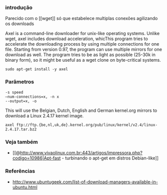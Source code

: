 ### introdução
Parecido com o [[wget]] só que estabelece multiplas conexões agilizando os downloads

Axel is a command-line downloader for unix-like
operating systems. Unlike wget, axel includes download
acceleration, whicThis program tries to accelerate the
downloading process by using multiple connections for
one file. Starting from version 0.97, the program can
use multiple mirrors for one download as well. The
program tries to be as light as possible (25-30k in
binary form), so it might be useful as a wget clone
on byte-critical systems.

    sudo apt-get install -y axel

### Parâmetros

    -s speed
    –num-connections=x, -n x
    --output=x, -o

This will use the Belgian, Dutch, English and German kernel.org mirrors to download a Linux 2.4.17 kernel image.

    axel ftp://ftp.{be,nl,uk,de}.kernel.org/pub/linux/kernel/v2.4/linux-2.4.17.tar.bz2

### Veja também
* [[@http://www.vivaolinux.com.br:443/artigos/impressora.php?codigo=10986|Apt-fast - turbinando o apt-get em distros Debian-like]]
### Referências
* http://www.ubuntugeek.com/list-of-download-managers-available-in-ubuntu.html
